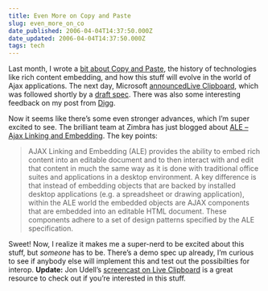 ```yaml
---
title: Even More on Copy and Paste
slug: even_more_on_co
date_published: 2006-04-04T14:37:50.000Z
date_updated: 2006-04-04T14:37:50.000Z
tags: tech
---
```


Last month, I wrote a [bit about Copy and Paste](http://www.dashes.com/anil/2006/03/05/reinventing_cop), the history of technologies like rich content embedding, and how this stuff will evolve in the world of Ajax applications. The next day, Microsoft [announced](http://spaces.msn.com/rayozzie/blog/cns!FB3017FBB9B2E142!285.entry)[Live Clipboard](http://spaces.msn.com/editorial/rayozzie/demo/liveclip/liveclipsample/clipboardexample.html), which was followed shortly by a [draft spec](http://spaces.msn.com/editorial/rayozzie/demo/liveclip/specification/v091.html). There was also some interesting feedback on my post from [Digg](http://digg.com/design/Reinventing_Copy_and_Paste).

Now it seems like there’s some even stronger advances, which I’m super excited to see. The brilliant team at Zimbra has just blogged about [ALE – Ajax Linking and Embedding](http://www.zimbra.com/blog/archives/2006/04/zimbra_ale-ajax_linking_and_embedding.html). The key points:

> AJAX Linking and Embedding (ALE) provides the ability to embed rich content into an editable document and to then interact with and edit that content in much the same way as it is done with traditional office suites and applications in a desktop environment. A key difference is that instead of embedding objects that are backed by installed desktop applications (e.g. a spreadsheet or drawing application), within the ALE world the embedded objects are AJAX components that are embedded into an editable HTML document. These components adhere to a set of design patterns specified by the ALE specification.

Sweet! Now, I realize it makes me a super-nerd to be excited about this stuff, but *someone* has to be. There’s a demo spec up already, I’m curious to see if anybody else will implement this and test out the possibilties for interop.
**Update:** Jon Udell’s [screencast on Live Clipboard](http://weblog.infoworld.com/udell/2006/04/03.html) is a great resource to check out if you’re interested in this stuff.
